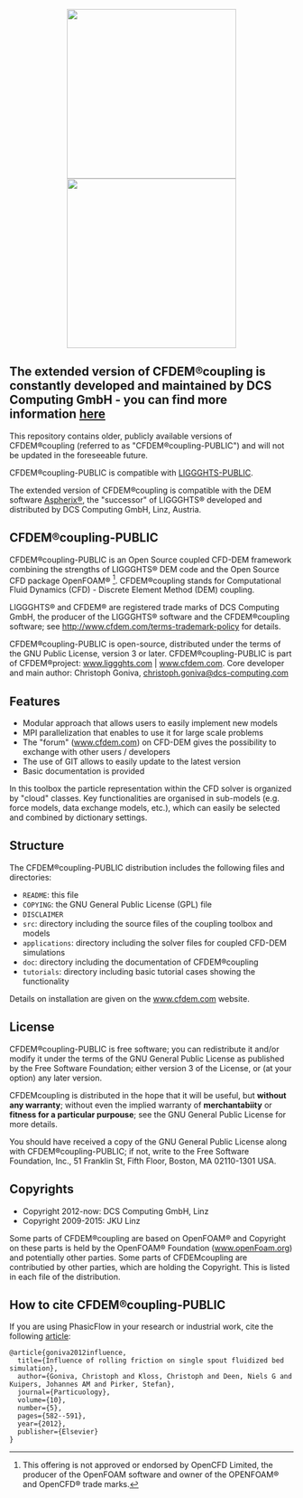 <div align ="center">
<p float="left">
  <img src="https://github.com/rikytogni/tutorial_git/assets/43726876/9f4dd9cd-b0fb-4825-88eb-a1001bccf4c7" width="300" />
  <img src="https://github.com/rikytogni/tutorial_git/assets/43726876/d2f6ad1e-7de5-4a7f-bdfe-64069c94f5f3" width="300" /> 
</p>

</div>

## The extended version of CFDEM®coupling is constantly developed and maintained by DCS Computing GmbH - you can find more information [here](https://www.aspherix-dem.com/software/cfdemcoupling-functionalities/)

This repository contains older, publicly available versions of CFDEM®coupling (referred to as "CFDEM®coupling-PUBLIC") and will not be updated in the foreseeable future.

CFDEM®coupling-PUBLIC is compatible with [LIGGGHTS-PUBLIC](https://github.com/CFDEMproject/LIGGGHTS-PUBLIC).

The extended version of CFDEM®coupling is compatible with the DEM software [Aspherix®](https://www.aspherix-dem.com/), the "successor" of LIGGGHTS® developed and distributed by DCS Computing GmbH, Linz, Austria.

</div>

## CFDEM®coupling-PUBLIC

CFDEM®coupling-PUBLIC is an Open Source coupled CFD-DEM framework combining the strengths of LIGGGHTS® DEM code and the Open Source CFD package OpenFOAM® [^1]. CFDEM®coupling stands for Computational Fluid Dynamics (CFD) - Discrete Element Method (DEM) coupling.

LIGGGHTS® and CFDEM® are registered trade marks of DCS Computing GmbH, the producer of the LIGGGHTS® software and the CFDEM®coupling software; see http://www.cfdem.com/terms-trademark-policy for details.

CFDEM®coupling-PUBLIC  is open-source, distributed under the terms of the GNU Public License, version 3 or later. CFDEM®coupling-PUBLIC is part of CFDEM®project: www.liggghts.com | www.cfdem.com. Core developer and main author: Christoph Goniva, christoph.goniva@dcs-computing.com

[^1]: This offering is not approved or endorsed by OpenCFD Limited, the producer of the OpenFOAM software and owner of the OPENFOAM® and OpenCFD® trade marks.

</div>

## Features

* Modular approach that allows users to easily implement new models
* MPI parallelization that enables to use it for large scale problems
* The "forum" (www.cfdem.com) on CFD-DEM gives the possibility to exchange with other users / developers
* The use of GIT allows to easily update to the latest version
* Basic documentation is provided

In this toolbox the particle representation within the CFD solver is organized by "cloud" classes. Key functionalities are organised in sub-models (e.g. force models, data exchange models, etc.), which can easily be selected and combined by dictionary settings.

</div>

## Structure
The CFDEM®coupling-PUBLIC distribution includes the following files and directories:

* `README`: this file
* `COPYING`: the GNU General Public License (GPL) file
* `DISCLAIMER`
* `src`: directory including the source files of the coupling toolbox and models
* `applications`: directory including the solver files for coupled CFD-DEM simulations
* `doc`: directory including the documentation of CFDEM®coupling
* `tutorials`: directory including basic tutorial cases showing the functionality

Details on installation are given on the www.cfdem.com website.

</div>

## License

CFDEM®coupling-PUBLIC is free software; you can redistribute it and/or modify it under the terms of the GNU General Public License as published by the Free Software Foundation; either version 3 of the License, or (at your option) any later version.

CFDEMcoupling is distributed in the hope that it will be useful, but **without any warranty**; without even the implied warranty of **merchantabiity** or **fitness for a particular purpouse**; see the GNU General Public License for more details.

You should have received a copy of the GNU General Public License along with CFDEM®coupling-PUBLIC; if not, write to the Free Software Foundation, Inc., 51 Franklin St, Fifth Floor, Boston, MA 02110-1301 USA.

</div>

## Copyrights
* Copyright 2012-now: DCS Computing GmbH, Linz
* Copyright 2009-2015: JKU Linz

Some parts of CFDEM®coupling are based on OpenFOAM® and Copyright on these parts is held by the OpenFOAM® Foundation (www.openFoam.org) and potentially other parties. Some parts of CFDEMcoupling are contributied by other parties, which are holding the Copyright. This is listed in each file of the distribution.

## How to cite CFDEM®coupling-PUBLIC
If you are using PhasicFlow in your research or industrial work, cite the following [article](https://doi.org/10.1016/j.partic.2012.05.002):
```
@article{goniva2012influence,
  title={Influence of rolling friction on single spout fluidized bed simulation},
  author={Goniva, Christoph and Kloss, Christoph and Deen, Niels G and Kuipers, Johannes AM and Pirker, Stefan},
  journal={Particuology},
  volume={10},
  number={5},
  pages={582--591},
  year={2012},
  publisher={Elsevier}
}
```
